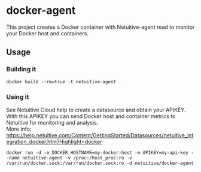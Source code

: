 docker-agent
===============================
This project creates a Docker container with Netuitive-agent read to
monitor your Docker host and containers.

Usage
-----
### Building it

`docker build --rm=true -t netuitive-agent .`

### Using it
See Netuitive Cloud help to create a datasource and obtain your APIKEY.  With this APIKEY you can send Docker host and container metrics to Netuitive for monitoring and analysis.  
More info: https://help.netuitive.com/Content/GettingStarted/Datasources/netuitive_integration_docker.htm?Highlight=docker 

`docker run -d -e DOCKER_HOSTNAME=my-docker-host -e APIKEY=my-api-key --name netuitive-agent -v /proc:/host_proc:ro -v /var/run/docker.sock:/var/run/docker.sock:ro -d netuitive/docker-agent`
